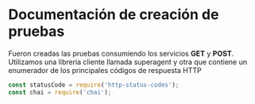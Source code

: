 # Documentación de creación de pruebas

Fueron creadas las pruebas consumiendo los servicios **GET** y **POST**.
Utilizamos una librería cliente llamada superagent y otra que contiene un enumerador de los principales códigos de respuesta HTTP

```javascript const agent = require('superagent');
const statusCode = require('http-status-codes');
const chai = require('chai');
```

